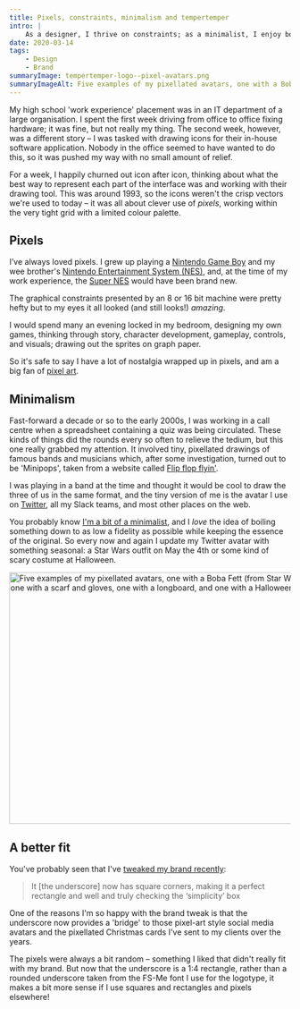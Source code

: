 ```yaml
---
title: Pixels, constraints, minimalism and tempertemper
intro: |
    As a designer, I thrive on constraints; as a minimalist, I enjoy boiling something down to its essence. Happily, my brand now allows room for pixel art.
date: 2020-03-14
tags:
    - Design
    - Brand
summaryImage: tempertemper-logo--pixel-avatars.png
summaryImageAlt: Five examples of my pixellated avatars, one with a Boba Fett (from Star Wars) helmet, one with a Christmas jumper, one with a scarf and gloves, one with a longboard, and one with a Halloween wolfman costume
---
```


My high school 'work experience' placement was in an IT department of a large organisation. I spent the first week driving from office to office fixing hardware; it was fine, but not really my thing. The second week, however, was a different story – I was tasked with drawing icons for their in-house software application. Nobody in the office seemed to have wanted to do this, so it was pushed my way with no small amount of relief.

For a week, I happily churned out icon after icon, thinking about what the best way to represent each part of the interface was and working with their drawing tool. This was around 1993, so the icons weren't the crisp vectors we're used to today – it was all about clever use of *pixels*, working within the very tight grid with a limited colour palette.


## Pixels

I’ve always loved pixels. I grew up playing a [Nintendo Game Boy](https://en.wikipedia.org/wiki/Game_Boy) and my wee brother's [Nintendo Entertainment System (NES)](https://en.wikipedia.org/wiki/Nintendo_Entertainment_System), and, at the time of my work experience, the [Super NES](https://en.wikipedia.org/wiki/Super_Nintendo_Entertainment_System) would have been brand new.

The graphical constraints presented by an 8 or 16 bit machine were pretty hefty but to my eyes it all looked (and still looks!) *amazing*.

I would spend many an evening locked in my bedroom, designing my own games, thinking through story, character development, gameplay, controls, and visuals; drawing out the sprites on graph paper.

So it's safe to say I have a lot of nostalgia wrapped up in pixels, and am a big fan of [pixel art](https://en.wikipedia.org/wiki/Pixel_art).


## Minimalism

Fast-forward a decade or so to the early 2000s, I was working in a call centre when a spreadsheet containing a quiz was being circulated. These kinds of things did the rounds every so often to relieve the tedium, but this one really grabbed my attention. It involved tiny, pixellated drawings of famous bands and musicians which, after some investigation, turned out to be 'Minipops', taken from a website called [Flip flop flyin'](http://www.flipflopflyin.com/minipops/index.html).

I was playing in a band at the time and thought it would be cool to draw the three of us in the same format, and the tiny version of me is the avatar I use on [Twitter](https://twitter.com/tempertemper), all my Slack teams, and most other places on the web.

You probably know [I'm a bit of a minimalist](/blog/minimalism-and-progressive-enhancement), and I *love* the idea of boiling something down to as low a fidelity as possible while keeping the essence of the original. So every now and again I update my Twitter avatar with something seasonal: a Star Wars outfit on May the 4th or some kind of scary costume at Halloween.

<img src="/assets/img/blog/tempertemper-logo--pixel-avatars.png" alt="Five examples of my pixellated avatars, one with a Boba Fett (from Star Wars) helmet, one with a Christmas jumper, one with a scarf and gloves, one with a longboard, and one with a Halloween wolfman costume" width="800" height="450" />


## A better fit

You've probably seen that I've [tweaked my brand recently](/blog/the-simplest-solutions-are-usually-the-best):

> It [the underscore] now has square corners, making it a perfect rectangle and well and truly checking the ‘simplicity’ box

One of the reasons I'm so happy with the brand tweak is that the underscore now provides a 'bridge' to those pixel-art style social media avatars and the pixellated Christmas cards I've sent to my clients over the years.

The pixels were always a bit random – something I liked that didn't really fit with my brand. But now that the underscore is a 1:4 rectangle, rather than a rounded underscore taken from the FS-Me font I use for the logotype, it makes a bit more sense if I use squares and rectangles and pixels elsewhere!
